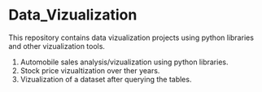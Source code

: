 # Data_Vizualization

This repository contains data vizualization projects using python libraries and other vizualization tools.

1. Automobile sales analysis/vizualization using python libraries.
2. Stock price vizualtization over ther years.
3. Vizualization of a dataset after querying the tables.
